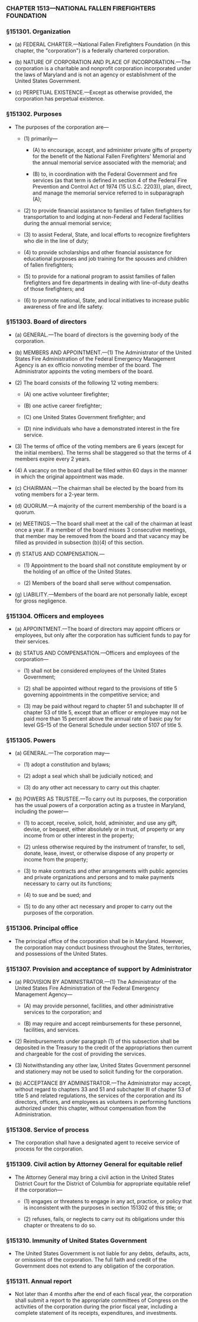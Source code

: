 ### **CHAPTER 1513—NATIONAL FALLEN FIREFIGHTERS FOUNDATION**

### §151301. Organization
* (a) FEDERAL CHARTER.—National Fallen Firefighters Foundation (in this chapter, the "corporation") is a federally chartered corporation.

* (b) NATURE OF CORPORATION AND PLACE OF INCORPORATION.—The corporation is a charitable and nonprofit corporation incorporated under the laws of Maryland and is not an agency or establishment of the United States Government.

* (c) PERPETUAL EXISTENCE.—Except as otherwise provided, the corporation has perpetual existence.

### §151302. Purposes
* The purposes of the corporation are—

  * (1) primarily—

    * (A) to encourage, accept, and administer private gifts of property for the benefit of the National Fallen Firefighters' Memorial and the annual memorial service associated with the memorial; and

    * (B) to, in coordination with the Federal Government and fire services (as that term is defined in section 4 of the Federal Fire Prevention and Control Act of 1974 (15 U.S.C. 2203)), plan, direct, and manage the memorial service referred to in subparagraph (A);


  * (2) to provide financial assistance to families of fallen firefighters for transportation to and lodging at non-Federal and Federal facilities during the annual memorial service;

  * (3) to assist Federal, State, and local efforts to recognize firefighters who die in the line of duty;

  * (4) to provide scholarships and other financial assistance for educational purposes and job training for the spouses and children of fallen firefighters;

  * (5) to provide for a national program to assist families of fallen firefighters and fire departments in dealing with line-of-duty deaths of those firefighters; and

  * (6) to promote national, State, and local initiatives to increase public awareness of fire and life safety.

### §151303. Board of directors
* (a) GENERAL.—The board of directors is the governing body of the corporation.

* (b) MEMBERS AND APPOINTMENT.—(1) The Administrator of the United States Fire Administration of the Federal Emergency Management Agency is an ex officio nonvoting member of the board. The Administrator appoints the voting members of the board.

* (2) The board consists of the following 12 voting members:

  * (A) one active volunteer firefighter;

  * (B) one active career firefighter;

  * (C) one United States Government firefighter; and

  * (D) nine individuals who have a demonstrated interest in the fire service.


* (3) The terms of office of the voting members are 6 years (except for the initial members). The terms shall be staggered so that the terms of 4 members expire every 2 years.

* (4) A vacancy on the board shall be filled within 60 days in the manner in which the original appointment was made.

* (c) CHAIRMAN.—The chairman shall be elected by the board from its voting members for a 2-year term.

* (d) QUORUM.—A majority of the current membership of the board is a quorum.

* (e) MEETINGS.—The board shall meet at the call of the chairman at least once a year. If a member of the board misses 3 consecutive meetings, that member may be removed from the board and that vacancy may be filled as provided in subsection (b)(4) of this section.

* (f) STATUS AND COMPENSATION.—

  * (1) Appointment to the board shall not constitute employment by or the holding of an office of the United States.

  * (2) Members of the board shall serve without compensation.


* (g) LIABILITY.—Members of the board are not personally liable, except for gross negligence.

### §151304. Officers and employees
* (a) APPOINTMENT.—The board of directors may appoint officers or employees, but only after the corporation has sufficient funds to pay for their services.

* (b) STATUS AND COMPENSATION.—Officers and employees of the corporation—

  * (1) shall not be considered employees of the United States Government;

  * (2) shall be appointed without regard to the provisions of title 5 governing appointments in the competitive service; and

  * (3) may be paid without regard to chapter 51 and subchapter III of chapter 53 of title 5, except that an officer or employee may not be paid more than 15 percent above the annual rate of basic pay for level GS–15 of the General Schedule under section 5107 of title 5.

### §151305. Powers
* (a) GENERAL.—The corporation may—

  * (1) adopt a constitution and bylaws;

  * (2) adopt a seal which shall be judicially noticed; and

  * (3) do any other act necessary to carry out this chapter.


* (b) POWERS AS TRUSTEE.—To carry out its purposes, the corporation has the usual powers of a corporation acting as a trustee in Maryland, including the power—

  * (1) to accept, receive, solicit, hold, administer, and use any gift, devise, or bequest, either absolutely or in trust, of property or any income from or other interest in the property;

  * (2) unless otherwise required by the instrument of transfer, to sell, donate, lease, invest, or otherwise dispose of any property or income from the property;

  * (3) to make contracts and other arrangements with public agencies and private organizations and persons and to make payments necessary to carry out its functions;

  * (4) to sue and be sued; and

  * (5) to do any other act necessary and proper to carry out the purposes of the corporation.

### §151306. Principal office
* The principal office of the corporation shall be in Maryland. However, the corporation may conduct business throughout the States, territories, and possessions of the United States.

### §151307. Provision and acceptance of support by Administrator
* (a) PROVISION BY ADMINISTRATOR.—(1) The Administrator of the United States Fire Administration of the Federal Emergency Management Agency—

  * (A) may provide personnel, facilities, and other administrative services to the corporation; and

  * (B) may require and accept reimbursements for these personnel, facilities, and services.


* (2) Reimbursements under paragraph (1) of this subsection shall be deposited in the Treasury to the credit of the appropriations then current and chargeable for the cost of providing the services.

* (3) Notwithstanding any other law, United States Government personnel and stationery may not be used to solicit funding for the corporation.

* (b) ACCEPTANCE BY ADMINISTRATOR.—The Administrator may accept, without regard to chapters 33 and 51 and subchapter III of chapter 53 of title 5 and related regulations, the services of the corporation and its directors, officers, and employees as volunteers in performing functions authorized under this chapter, without compensation from the Administration.

### §151308. Service of process
* The corporation shall have a designated agent to receive service of process for the corporation.

### §151309. Civil action by Attorney General for equitable relief
* The Attorney General may bring a civil action in the United States District Court for the District of Columbia for appropriate equitable relief if the corporation—

  * (1) engages or threatens to engage in any act, practice, or policy that is inconsistent with the purposes in section 151302 of this title; or

  * (2) refuses, fails, or neglects to carry out its obligations under this chapter or threatens to do so.

### §151310. Immunity of United States Government
* The United States Government is not liable for any debts, defaults, acts, or omissions of the corporation. The full faith and credit of the Government does not extend to any obligation of the corporation.

### §151311. Annual report
* Not later than 4 months after the end of each fiscal year, the corporation shall submit a report to the appropriate committees of Congress on the activities of the corporation during the prior fiscal year, including a complete statement of its receipts, expenditures, and investments.